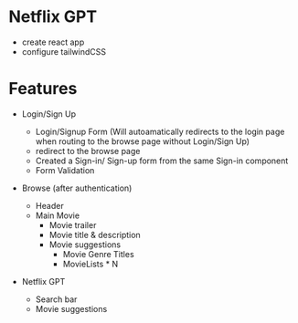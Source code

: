 # Netflix GPT

- create react app
- configure tailwindCSS


# Features 

- Login/Sign Up
    - Login/Signup Form (Will autoamatically redirects to the login page when routing to the browse page without Login/Sign Up)
    - redirect to the browse page
    - Created a Sign-in/ Sign-up form from the same Sign-in component
    - Form Validation

- Browse (after authentication)
    - Header
    - Main Movie
        - Movie trailer
        - Movie title & description
        - Movie suggestions
            - Movie Genre Titles
            - MovieLists * N

- Netflix GPT
    - Search bar
    - Movie suggestions

     
